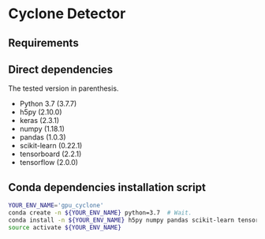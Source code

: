 # Cyclone Detector

## Requirements



## Direct dependencies

The tested version in parenthesis.

- Python 3.7 (3.7.7)
- h5py (2.10.0)
- keras (2.3.1)
- numpy (1.18.1)
- pandas (1.0.3)
- scikit-learn (0.22.1)
- tensorboard (2.2.1)
- tensorflow (2.0.0)


## Conda dependencies installation script

```bash
YOUR_ENV_NAME='gpu_cyclone'
conda create -n ${YOUR_ENV_NAME} python=3.7  # Wait.
conda install -n ${YOUR_ENV_NAME} h5py numpy pandas scikit-learn tensorboard tensorflow'>=2'  # Wait.
source activate ${YOUR_ENV_NAME}
```
